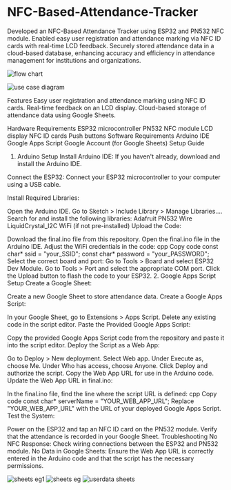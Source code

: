 # NFC-Based-Attendance-Tracker
 Developed an NFC-Based Attendance Tracker using ESP32 and PN532 NFC module. Enabled easy user registration and attendance marking via NFC ID cards with real-time LCD feedback. Securely stored attendance data in a cloud-based database, enhancing accuracy and efficiency in attendance management for institutions and organizations.

![flow chart](https://github.com/user-attachments/assets/744efb59-f69d-469c-8d76-1d5fffdd9027)

![use case diagram](https://github.com/user-attachments/assets/081c18c3-9e04-442a-9b7d-5c3b11d5ce11)

Features
Easy user registration and attendance marking using NFC ID cards.
Real-time feedback on an LCD display.
Cloud-based storage of attendance data using Google Sheets.

Hardware Requirements
ESP32 microcontroller
PN532 NFC module
LCD display
NFC ID cards
Push buttons
Software Requirements
Arduino IDE
Google Apps Script
Google Account (for Google Sheets)
Setup Guide
1. Arduino Setup
Install Arduino IDE: If you haven't already, download and install the Arduino IDE.

Connect the ESP32: Connect your ESP32 microcontroller to your computer using a USB cable.

Install Required Libraries:

Open the Arduino IDE.
Go to Sketch > Include Library > Manage Libraries....
Search for and install the following libraries:
Adafruit PN532
Wire
LiquidCrystal_I2C
WiFi (if not pre-installed)
Upload the Code:

Download the final.ino file from this repository.
Open the final.ino file in the Arduino IDE.
Adjust the WiFi credentials in the code:
cpp
Copy code
const char* ssid = "your_SSID";
const char* password = "your_PASSWORD";
Select the correct board and port:
Go to Tools > Board and select ESP32 Dev Module.
Go to Tools > Port and select the appropriate COM port.
Click the Upload button to flash the code to your ESP32.
2. Google Apps Script Setup
Create a Google Sheet:

Create a new Google Sheet to store attendance data.
Create a Google Apps Script:

In your Google Sheet, go to Extensions > Apps Script.
Delete any existing code in the script editor.
Paste the Provided Google Apps Script:

Copy the provided Google Apps Script code from the repository and paste it into the script editor.
Deploy the Script as a Web App:

Go to Deploy > New deployment.
Select Web app.
Under Execute as, choose Me.
Under Who has access, choose Anyone.
Click Deploy and authorize the script.
Copy the Web App URL for use in the Arduino code.
Update the Web App URL in final.ino:

In the final.ino file, find the line where the script URL is defined:
cpp
Copy code
const char* serverName = "YOUR_WEB_APP_URL";
Replace "YOUR_WEB_APP_URL" with the URL of your deployed Google Apps Script.
Test the System:

Power on the ESP32 and tap an NFC ID card on the PN532 module.
Verify that the attendance is recorded in your Google Sheet.
Troubleshooting
No NFC Response: Check wiring connections between the ESP32 and PN532 module.
No Data in Google Sheets: Ensure the Web App URL is correctly entered in the Arduino code and that the script has the necessary permissions.

![sheets eg1](https://github.com/user-attachments/assets/2d097f2b-9c0c-445f-8d0d-9433cfb35af4)
![sheets eg](https://github.com/user-attachments/assets/dfe5e445-f1a2-4898-b503-27af7513cf06)
![userdata sheets](https://github.com/user-attachments/assets/34e9176f-b3c8-438f-9837-833fe61e99a4)
